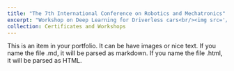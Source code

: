 ```yaml
---
title: "The 7th International Conference on Robotics and Mechatronics"
excerpt: "Workshop on Deep Learning for Driverless cars<br/><img src='/images/C1.jpg'>"
collection: Certificates and Workshops
---
```



This is an item in your portfolio. It can be have images or nice text. If you name the file .md, it will be parsed as markdown. If you name the file .html, it will be parsed as HTML. 
